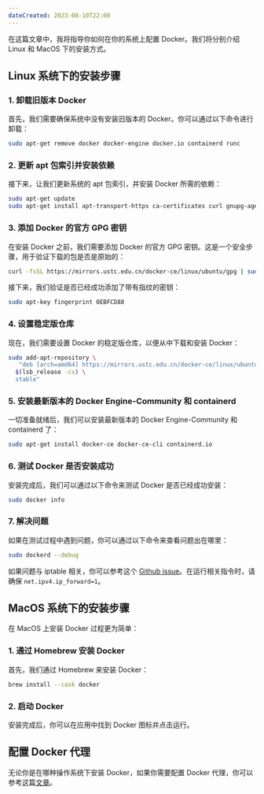 ```yaml
---
dateCreated: 2023-08-10T22:08
---
```


在这篇文章中，我将指导你如何在你的系统上配置 Docker。我们将分别介绍 Linux 和 MacOS 下的安装方式。

## Linux 系统下的安装步骤

### 1. 卸载旧版本 Docker

首先，我们需要确保系统中没有安装旧版本的 Docker。你可以通过以下命令进行卸载：

```bash
sudo apt-get remove docker docker-engine docker.io containerd runc
```

### 2. 更新 apt 包索引并安装依赖

接下来，让我们更新系统的 apt 包索引，并安装 Docker 所需的依赖：

```bash
sudo apt-get update
sudo apt-get install apt-transport-https ca-certificates curl gnupg-agent software-properties-common
```

### 3. 添加 Docker 的官方 GPG 密钥

在安装 Docker 之前，我们需要添加 Docker 的官方 GPG 密钥。这是一个安全步骤，用于验证下载的包是否是原始的：

```bash
curl -fsSL https://mirrors.ustc.edu.cn/docker-ce/linux/ubuntu/gpg | sudo apt-key add -
```

接下来，我们验证是否已经成功添加了带有指纹的密钥：

```bash
sudo apt-key fingerprint 0EBFCD88
```

### 4. 设置稳定版仓库

现在，我们需要设置 Docker 的稳定版仓库，以便从中下载和安装 Docker：

```bash
sudo add-apt-repository \
   "deb [arch=amd64] https://mirrors.ustc.edu.cn/docker-ce/linux/ubuntu/ \
  $(lsb_release -cs) \
  stable"
```

### 5. 安装最新版本的 Docker Engine-Community 和 containerd

一切准备就绪后，我们可以安装最新版本的 Docker Engine-Community 和 containerd 了：

```bash
sudo apt-get install docker-ce docker-ce-cli containerd.io
```

### 6. 测试 Docker 是否安装成功

安装完成后，我们可以通过以下命令来测试 Docker 是否已经成功安装：

```bash
sudo docker info
```

### 7. 解决问题

如果在测试过程中遇到问题，你可以通过以下命令来查看问题出在哪里：

```bash
sudo dockerd --debug
```

如果问题与 iptable 相关，你可以参考这个 [Github issue](https://github.com/docker/for-linux/issues/1105#issuecomment-808704705)。在运行相关指令时，请确保 `net.ipv4.ip_forward=1`。

## MacOS 系统下的安装步骤

在 MacOS 上安装 Docker 过程更为简单：

### 1. 通过 Homebrew 安装 Docker

首先，我们通过 Homebrew 来安装 Docker：

```bash
brew install --cask docker
```

### 2. 启动 Docker

安装完成后，你可以在应用中找到 Docker 图标并点击运行。

## 配置 Docker 代理

无论你是在哪种操作系统下安装 Docker，如果你需要配置 Docker 代理，你可以参考这篇[文章](https://note.qidong.name/2020/05/docker-proxy/)。
